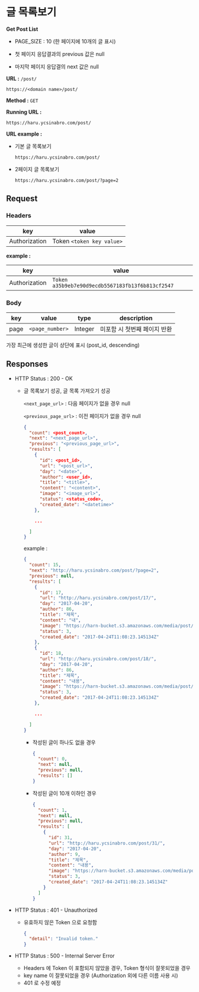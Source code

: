 # 글 목록보기

**Get Post List**

- PAGE_SIZE : 10 (한 페이지에 10개의 글 표시)

- 첫 페이지 응답결과의 previous 값은 null

- 마지막 페이지 응답결의 next 값은 null

**URL :** `/post/`

`https://<domain name>/post/`

**Method :** `GET`

**Running URL :**

`https://haru.ycsinabro.com/post/`

**URL example :**

- 기본 글 목록보기

  `https://haru.ycsinabro.com/post/`

- 2페이지 글 목록보기

  `https://haru.ycsinabro.com/post/?page=2`

## Request

### Headers

key           | value
------------- | -------------------------
Authorization | Token `<token key value>`

**example :**

key           | value
------------- | ------------------------------------------------
Authorization | `Token a35b9eb7e90d9ecdb5567183fb13f6b813cf2547`

### Body

key  | value           | type    | description
---- | --------------- | ------- | ----------------
page | `<page_number>` | Integer | 미포함 시 첫번째 페이지 반환

가장 최근에 생성한 글이 상단에 표시 (post_id, descending)

## Responses

- HTTP Status : 200 - OK

  - 글 목록보기 성공, 글 목록 가져오기 성공

    `<next_page_url>` : 다음 페이지가 없을 경우 null

    `<previous_page_url>` : 이전 페이지가 없을 경우 null

    ```json
    {
      "count": <post_count>,
      "next": "<next_page_url>",
      "previous": "<previous_page_url>",
      "results": [
        {
          "id": <post_id>,
          "url": "<post_url>",
          "day": "<date>",
          "author": <user_id>,
          "title": "<title>",
          "content": "<content>",
          "image": "<image_url>",
          "status": <status_code>,
          "created_date": "<datetime>"
        },

        ...

      ]
    }
    ```

    example :

    ```json
    {
      "count": 15,
      "next": "http://haru.ycsinabro.com/post/?page=2",
      "previous": null,
      "results": [
        {
          "id": 17,
          "url": "http://haru.ycsinabro.com/post/17/",
          "day": "2017-04-20",
          "author": 86,
          "title": "제목",
          "content": "내",
          "image": "https://harn-bucket.s3.amazonaws.com/media/post/django.jpg",
          "status": 3,
          "created_date": "2017-04-24T11:08:23.145134Z"
        },
        {
          "id": 18,
          "url": "http://haru.ycsinabro.com/post/18/",
          "day": "2017-04-20",
          "author": 86,
          "title": "제목",
          "content": "내용",
          "image": "https://harn-bucket.s3.amazonaws.com/media/post/django_a7Ec3Xv.jpg",
          "status": 3,
          "created_date": "2017-04-24T11:08:23.145134Z"
        },

        ...

      ]
    }
    ```

    - 작성된 글이 하나도 없을 경우

      ```json
      {
        "count": 0,
        "next": null,
        "previous": null,
        "results": []
      }
      ```

    - 작성된 글이 10개 이하인 경우

      ```json
      {
        "count": 1,
        "next": null,
        "previous": null,
        "results": [
          {
            "id": 31,
            "url": "http://haru.ycsinabro.com/post/31/",
            "day": "2017-04-20",
            "author": 9,
            "title": "제목",
            "content": "내용",
            "image": "https://harn-bucket.s3.amazonaws.com/media/post/django_uCXq4CL.jpg",
            "status": 3,
            "created_date": "2017-04-24T11:08:23.145134Z"
          }
        ]
      }
      ```

- HTTP Status : 401 - Unauthorized

  - 유효하지 않은 Token 으로 요청함

    ```json
    {
      "detail": "Invalid token."
    }
    ```

- HTTP Status : 500 - Internal Server Error

  - Headers 에 Token 이 포함되지 않았을 경우, Token 형식이 잘못되었을 경우
  - key name 이 잘못되었을 경우 (Authorization 외에 다른 이름 사용 시)
  - 401 로 수정 예정
